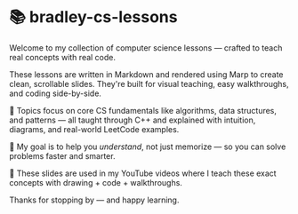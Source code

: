 # 📚 bradley-cs-lessons
Welcome to my collection of computer science lessons — crafted to teach real concepts with real code.

These lessons are written in Markdown and rendered using Marp to create clean, scrollable slides. They're built for visual teaching, easy walkthroughs, and coding side-by-side.

🎯 Topics focus on core CS fundamentals like algorithms, data structures, and patterns — all taught through C++ and explained with intuition, diagrams, and real-world LeetCode examples.

🧠 My goal is to help you *understand*, not just memorize — so you can solve problems faster and smarter.

🎥 These slides are used in my YouTube videos where I teach these exact concepts with drawing + code + walkthroughs.

Thanks for stopping by — and happy learning.
